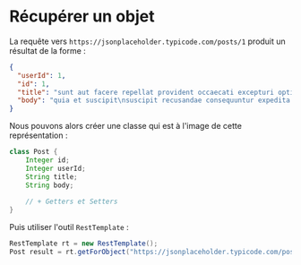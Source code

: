 # Récupérer un objet

La requête vers `https://jsonplaceholder.typicode.com/posts/1` produit un résultat de la forme :

```json
{
  "userId": 1,
  "id": 1,
  "title": "sunt aut facere repellat provident occaecati excepturi optio reprehenderit",
  "body": "quia et suscipit\nsuscipit recusandae consequuntur expedita et cum\nreprehenderit molestiae ut ut quas totam\nnostrum rerum est autem sunt rem eveniet architecto"
}
```

Nous pouvons alors créer une classe qui est à l'image de cette représentation :

```java
class Post {
    Integer id;
    Integer userId;
    String title;
    String body;
    
    // + Getters et Setters
}
```

Puis utiliser l'outil `RestTemplate` :

```java
RestTemplate rt = new RestTemplate();
Post result = rt.getForObject("https://jsonplaceholder.typicode.com/posts/{id}", Post.class, 1);
```